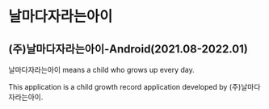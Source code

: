 # 날마다자라는아이
## (주)날마다자라는아이-Android(2021.08-2022.01) 


날마다자라는아이 means a child who grows up every day.

This application is a child growth record application developed by (주)날마다자라는아이.
